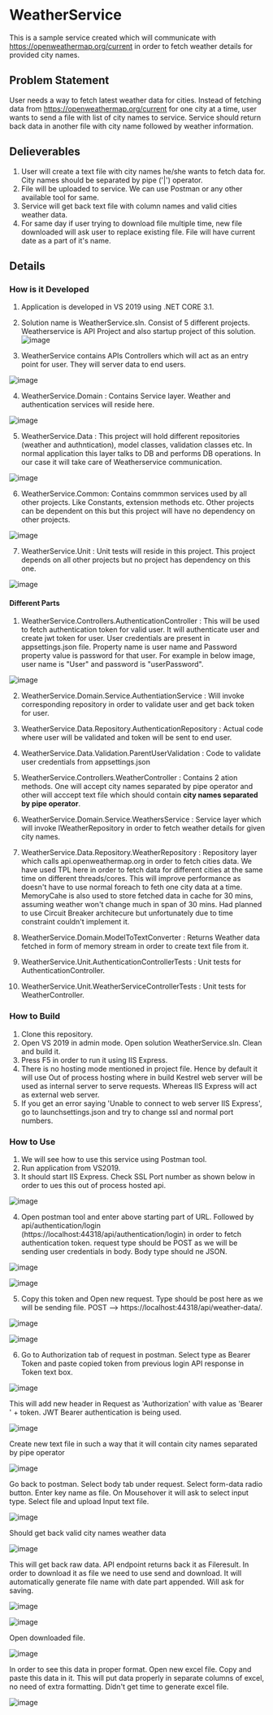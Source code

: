 # WeatherService
This is a sample service created which will communicate with https://openweathermap.org/current in order to fetch weather details for provided city names.

## Problem Statement 
User needs a way to fetch latest weather data for cities. Instead of fetching data from https://openweathermap.org/current for one city at a time, user wants to send a file with list of city names to service. Service should return back data in another file with city name followed by weather information.

## Delieverables
1. User will create a text file with city names he/she wants to fetch data for. City names should be separated by pipe ('|') operator.
2. File will be uploaded to service. We can use Postman or any other available tool for same.
3. Service will get back text file with column names and valid cities weather data.
4. For same day if user trying to download file multiple time, new file downloaded will ask user to replace existing file. File will have current date as a part of it's name.

## Details

### How is it Developed
1. Application is developed in VS 2019 using .NET CORE 3.1.
2. Solution name is WeatherService.sln. Consist of 5 different projects. Weatherservice is API Project and also startup project of this solution.
![image](https://user-images.githubusercontent.com/98891535/152676657-583a4298-1f9a-4e8f-811f-8e209dc520c5.png)

3. WeatherService contains APIs Controllers which will act as an entry point for user. They will server data to end users.

![image](https://user-images.githubusercontent.com/98891535/152676742-05f43fd8-2340-4ae9-a120-5c66b2e322c4.png)

4. WeatherService.Domain : Contains Service layer. Weather and authentication services will reside here.

![image](https://user-images.githubusercontent.com/98891535/152676724-e96567da-730a-4bb8-8e72-07e21d15461b.png)

5. WeatherService.Data : This project will hold different repositories (weather and authntication), model classes, validation classes etc. In normal application this layer talks to DB and performs DB operations. In our case it will take care of Weatherservice communication.

![image](https://user-images.githubusercontent.com/98891535/152676780-4305e44c-c605-43e2-b234-37b06bfac862.png)

6. WeatherService.Common: Contains commmon services used by all other projects. Like Constants, extension methods etc. Other projects can be dependent on this but this project will have no dependency on other projects.

![image](https://user-images.githubusercontent.com/98891535/152676887-71d326ab-8d13-435f-8189-98f2e73791d1.png)

7. WeatherService.Unit : Unit tests will reside in this project. This project depends on all other projects but no project has dependency on this one.

![image](https://user-images.githubusercontent.com/98891535/152676984-71db9a70-9fe1-40e4-8177-22a235efe499.png)

#### Different Parts
1. WeatherService.Controllers.AuthenticationController : This will be used to fetch authentication token for valid user. It will authenticate user and create jwt token for user. User credentials are present in appsettings.json file. Property name is user name and Password property value is password for that user. For example in below image, user name is "User" and password is "userPassword".

![image](https://user-images.githubusercontent.com/98891535/152677095-d93dc6e2-9f04-4794-b45f-bf1ab7e6abba.png)

2. WeatherService.Domain.Service.AuthentiationService : Will invoke corresponding repository in order to validate user and get back token for user.
3. WeatherService.Data.Repository.AuthenticationRepository : Actual code where user will be validated and token will be sent to end user.
4. WeatherService.Data.Validation.ParentUserValidation : Code to validate user credentials from appsettings.json

5. WeatherService.Controllers.WeatherController : Contains 2 ation methods. One will accept city names separated by pipe operator and other will acccept text file which should contain **city names separated by pipe operator**.
6. WeatherService.Domain.Service.WeathersService : Service layer which will invoke IWeatherRepository in order to fetch weather details for given city names.
7. WeatherService.Data.Repository.WeatherRepository : Repository layer which calls api.openweathermap.org in order to fetch cities data. We have used TPL here in order to fetch data for different cities at the same time on different threads/cores. This will improve performance as doesn't have to use normal foreach to feth one city data at a time. MemoryCahe is also used to store fetched data in cache for 30 mins, assuming weather won't change much in span of 30 mins. Had planned to use Circuit Breaker architecure but unfortunately due to time constraint couldn't implement it.
8. WeatherService.Domain.ModelToTextConverter : Returns Weather data fetched in form of memory stream in order to create text file from it.
9. WeatherService.Unit.AuthenticationControllerTests : Unit tests for AuthenticationController.
10. WeatherService.Unit.WeatherServiceControllerTests : Unit tests for WeatherController.

### How to Build
1. Clone this repository.
2. Open VS 2019 in admin mode. Open solution WeatherService.sln. Clean and build it.
3. Press F5 in order to run it using IIS Express.
4. There is no hosting mode mentioned in project file. Hence by default it will use Out of process hosting where in build Kestrel web server will be used as internal server to serve requests. Whereas IIS Express will act as external web server.
5. If you get an error saying 'Unable to connect to web server IIS Express', go to launchsettings.json and try to change ssl and normal port numbers.  

###  How to Use
1. We will see how to use this service using Postman tool.
2. Run application from VS2019.
3. It should start IIS Express. Check SSL Port number as shown below in order to ues this out of process hosted api.

![image](https://user-images.githubusercontent.com/98891535/152677815-5ab11a6b-7250-41ff-b5d5-0c8d9a20c6d4.png)

4. Open postman tool and enter above starting part of URL. Followed by api/authentication/login (https://localhost:44318/api/authentication/login) in order to fetch authentication token. request type should be POST as we will be sending user credentials in body. Body type should ne JSON.

![image](https://user-images.githubusercontent.com/98891535/152677940-f66babba-9427-4aa2-b7c2-a64e3fdee433.png)

![image](https://user-images.githubusercontent.com/98891535/152677890-326c8f3c-b0d5-44e0-b9cf-223ee4ac4900.png)

5. Copy this token and Open new request. Type should be post here as we will be sending file. POST --> https://localhost:44318/api/weather-data/. 

![image](https://user-images.githubusercontent.com/98891535/152678051-5911ef42-6d12-4892-8411-ae95a599ec03.png)

![image](https://user-images.githubusercontent.com/98891535/152678071-a260a5d9-8096-4ad5-a509-f11b52efc563.png)

6. Go to Authorization tab of request in postman. Select type as Bearer Token and paste copied token from previous login API response in Token text box.

![image](https://user-images.githubusercontent.com/98891535/152678127-e90bee04-70ca-41a8-ab6a-1b51662dd1e1.png)

This will add new header in Request as 'Authorization' with value as 'Bearer ' + token. JWT Bearer authentication is being used.

![image](https://user-images.githubusercontent.com/98891535/152678177-c950b813-0883-429d-bf93-6beff979880f.png)

Create new text file in such a way that it will contain city names separated by pipe operator 

![image](https://user-images.githubusercontent.com/98891535/152678216-b2bf910a-e31e-4fb2-b278-491872961f8f.png)

Go back to postman. Select body tab under request. Select form-data radio button. Enter key name as file. On Mousehover it will ask to select input type. Select file and upload Input text file.

![image](https://user-images.githubusercontent.com/98891535/152678293-ee8f1f17-8080-4b6c-88f0-dc2723d58e3e.png)

Should get back valid city names weather data

![image](https://user-images.githubusercontent.com/98891535/152678326-1a87717a-5067-4df8-8d56-2ddf28009b99.png)

This will get back raw data. API endpoint returns back it as Fileresult. In order to download it as file we need to use send and download. It will automatically generate file name with date part appended. Will ask for saving.

![image](https://user-images.githubusercontent.com/98891535/152678417-d6a9311e-c39c-4394-81cf-037e45e6ecf9.png)

![image](https://user-images.githubusercontent.com/98891535/152678468-cf1ac69c-96ec-4280-8f6f-a4e237e643dc.png)

Open downloaded file. 

![image](https://user-images.githubusercontent.com/98891535/152678502-a34c3476-654a-4566-b709-c38f0e7af10c.png)

In order to see this data in proper format. Open new excel file. Copy and paste this data in it. This will put data properly in separate columns of excel, no need of extra formatting. Didn't get time to generate excel file.

![image](https://user-images.githubusercontent.com/98891535/152678556-78921899-d17d-4960-8a01-34794a6a511d.png)






